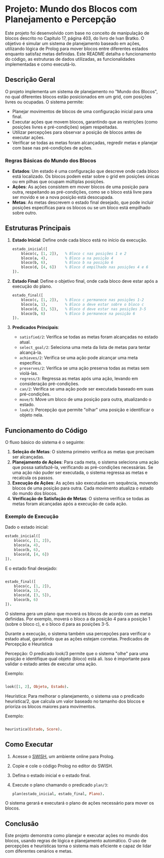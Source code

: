 ﻿# Projeto: Mundo dos Blocos com Planejamento e Percepção

Este projeto foi desenvolvido com base no conceito de manipulação de blocos descrito no Capítulo 17, página 403, do livro de Ivan Bratko. O objetivo é simular um sistema de planejamento baseado em ações, utilizando lógica de Prolog para mover blocos entre diferentes estados enquanto satisfaz metas definidas. Este README detalha o funcionamento do código, as estruturas de dados utilizadas, as funcionalidades implementadas e como executá-lo.

## Descrição Geral

O projeto implementa um sistema de planejamento no "Mundo dos Blocos", no qual diferentes blocos estão posicionados em um grid, com posições livres ou ocupadas. O sistema permite:

- Planejar movimentos de blocos de uma configuração inicial para uma final.
- Executar ações que movem blocos, garantindo que as restrições (como posições livres e pré-condições) sejam respeitadas.
- Utilizar percepções para observar a posição de blocos antes de executar ações.
- Verificar se todas as metas foram alcançadas, regredir metas e planejar com base nas pré-condições de ações.

### Regras Básicas do Mundo dos Blocos

- **Estados**: Um estado é uma configuração que descreve onde cada bloco está localizado. Os blocos podem estar sobre o grid em posições únicas ou em pilhas que ocupam múltiplas posições.
- **Ações**: As ações consistem em mover blocos de uma posição para outra, respeitando as pré-condições, como se o bloco está livre para ser movido e se a nova posição está desocupada.
- **Metas**: As metas descrevem o estado final desejado, que pode incluir posições específicas para os blocos ou se um bloco está empilhado sobre outro.
  
## Estruturas Principais

1. **Estado Inicial**: Define onde cada bloco está no início da execução.
    ```prolog
    estado_inicial([
        bloco(c, [1, 2]),   % Bloco c nas posições 1 e 2
        bloco(a, 4),        % Bloco a na posição 4
        bloco(b, 6),        % Bloco b na posição 6
        bloco(d, [4, 6])    % Bloco d empilhado nas posições 4 e 6
    ]).
    ```

2. **Estado Final**: Define o objetivo final, onde cada bloco deve estar após a execução do plano.
    ```prolog
    estado_final([
        bloco(c, [1, 2]),   % Bloco c permanece nas posições 1-2
        bloco(a, 1),        % Bloco a deve estar sobre o bloco c
        bloco(d, [3, 5]),   % Bloco d deve estar nas posições 3-5
        bloco(b, 6)         % Bloco b permanece na posição 6
    ]).
    ```

3. **Predicados Principais**:
    - `satisfied/2`: Verifica se todas as metas foram alcançadas no estado atual.
    - `select_goal/2`: Seleciona uma meta da lista de metas para tentar alcançá-la.
    - `achieves/2`: Verifica se uma ação pode alcançar uma meta específica.
    - `preserves/2`: Verifica se uma ação preserva todas as metas sem violá-las.
    - `regress/3`: Regressa as metas após uma ação, levando em consideração pré-condições.
    - `can/2`: Verifica se uma ação pode ser executada baseado em suas pré-condições.
    - `move/5`: Move um bloco de uma posição para outra, atualizando o estado.
    - `look/3`: Percepção que permite "olhar" uma posição e identificar o objeto nela.

## Funcionamento do Código

O fluxo básico do sistema é o seguinte:

1. **Seleção de Metas**: O sistema primeiro verifica as metas que precisam ser alcançadas.
2. **Planejamento de Ações**: Para cada meta, o sistema seleciona uma ação que possa satisfazê-la, verificando as pré-condições necessárias. Se uma ação não puder ser executada, o sistema regressa as metas e recalcula os passos.
3. **Execução de Ações**: As ações são executadas em sequência, movendo blocos de uma posição para outra. Cada movimento atualiza o estado do mundo dos blocos.
4. **Verificação de Satisfação de Metas**: O sistema verifica se todas as metas foram alcançadas após a execução de cada ação.

### Exemplo de Execução

Dado o estado inicial:

```prolog
estado_inicial([
    bloco(c, [1, 2]),  
    bloco(a, 4),        
    bloco(b, 6),        
    bloco(d, [4, 6])    
]).
```

E o estado final desejado:

```prolog

estado_final([
    bloco(c, [1, 2]),   
    bloco(a, 1),        
    bloco(d, [3, 5]),   
    bloco(b, 6)         
]).

```
O sistema gera um plano que moverá os blocos de acordo com as metas definidas. Por exemplo, moverá o bloco a da posição 4 para a posição 1 (sobre o bloco c), e o bloco d para as posições 3-5.

Durante a execução, o sistema também usa percepções para verificar o estado atual, garantindo que as ações estejam corretas.
Predicados de Percepção e Heurística

Percepção: O predicado look/3 permite que o sistema "olhe" para uma posição e identifique qual objeto (bloco) está ali. Isso é importante para validar o estado antes de executar uma ação.

Exemplo:

```prolog

look([1, 2], Objeto, Estado).

```

Heurística: Para melhorar o planejamento, o sistema usa o predicado heuristica/2, que calcula um valor baseado no tamanho dos blocos e prioriza os blocos maiores para movimentos.

Exemplo:

```prolog

heuristica(Estado, Score).

```

## Como Executar

1. Acesse o [SWISH](https://swish.swi-prolog.org/), um ambiente online para Prolog.
2. Copie e cole o código Prolog no editor do SWISH.
3. Defina o estado inicial e o estado final.
4. Execute o plano chamando o predicado `plan/3`:

    ```prolog
    plan(estado_inicial, estado_final, Plano).
    ```

O sistema gerará e executará o plano de ações necessário para mover os blocos.

## Conclusão

Este projeto demonstra como planejar e executar ações no mundo dos blocos, usando regras de lógica e planejamento automático. O uso de percepções e heurísticas torna o sistema mais eficiente e capaz de lidar com diferentes cenários e metas.


